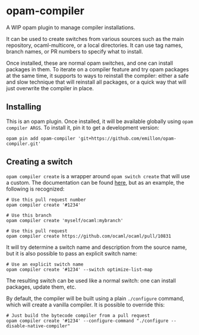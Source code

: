 opam-compiler
=============

A WIP opam plugin to manage compiler installations.

It can be used to create switches from various sources such as the main
repository, ocaml-multicore, or a local directories. It can use tag names,
branch names, or PR numbers to specify what to install.

Once installed, these are normal opam switches, and one can install packages in
them. To iterate on a compiler feature and try opam packages at the same time,
it supports to ways to reinstall the compiler: either a safe and slow technique
that will reinstall all packages, or a quick way that will just overwrite the
compiler in place.

Installing
----------

This is an opam plugin. Once installed, it will be available globally using
`opam compiler ARGS`. To install it, pin it to get a development version:

    opam pin add opam-compiler 'git+https://github.com/emillon/opam-compiler.git'

Creating a switch
-----------------

`opam compiler create` is a wrapper around `opam switch create` that will use a
custom. The documentation can be found [here](doc/create.txt), but as an
example, the following is recognized:

    # Use this pull request number
    opam compiler create '#1234'

    # Use this branch
    opam compiler create 'myself/ocaml:mybranch'

    # Use this pull request
    opam compiler create https://github.com/ocaml/ocaml/pull/10831

It will try determine a switch name and description from the source name, but it
is also possible to pass an explicit switch name:

    # Use an explicit switch name
    opam compiler create '#1234' --switch optimize-list-map

The resulting switch can be used like a normal switch: one can install packages,
update them, etc.

By default, the compiler will be built using a plain `./configure` command,
which will create a vanilla compiler. It is possible to override this:

    # Just build the bytecode compiler from a pull request
    opam compiler create '#1234' --configure-command "./configure --disable-native-compiler"
